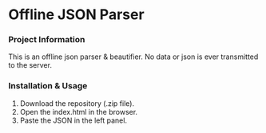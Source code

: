 # Offline JSON  Parser

### Project Information
This is an offline json parser & beautifier. No data or json is ever transmitted to the server.

### Installation & Usage

1. Download the repository (.zip file).
2. Open the index.html in the browser.
3. Paste the JSON in the left panel.


